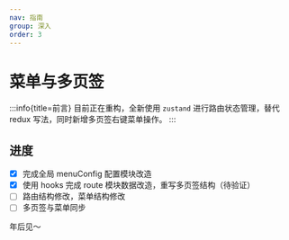 ```yaml
---
nav: 指南
group: 深入
order: 3
---
```


# 菜单与多页签

:::info{title=前言}
目前正在重构，全新使用 `zustand` 进行路由状态管理，替代 redux 写法，同时新增多页签右键菜单操作。
:::

## 进度

- [x] 完成全局 menuConfig 配置模块改造
- [x] 使用 hooks 完成 route 模块数据改造，重写多页签结构（待验证）
- [ ] 路由结构修改，菜单结构修改
- [ ] 多页签与菜单同步

年后见～
